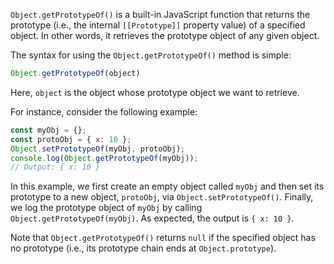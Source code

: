`Object.getPrototypeOf()` is a built-in JavaScript function that returns the prototype (i.e., the internal `[[Prototype]]` property value) of a specified object. In other words, it retrieves the prototype object of any given object.

The syntax for using the `Object.getPrototypeOf()` method is simple:

```js
Object.getPrototypeOf(object)
```

Here, `object` is the object whose prototype object we want to retrieve.

For instance, consider the following example:

```js
const myObj = {};
const protoObj = { x: 10 };
Object.setPrototypeOf(myObj, protoObj);
console.log(Object.getPrototypeOf(myObj));
// Output: { x: 10 }
```

In this example, we first create an empty object called `myObj` and then set its prototype to a new object, `protoObj`, via `Object.setPrototypeOf()`. Finally, we log the prototype object of `myObj` by calling `Object.getPrototypeOf(myObj)`. As expected, the output is `{ x: 10 }`.

Note that `Object.getPrototypeOf()` returns `null` if the specified object has no prototype (i.e., its prototype chain ends at `Object.prototype`).